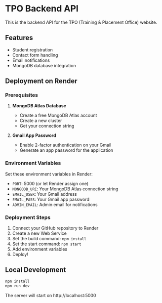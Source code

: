 # TPO Backend API

This is the backend API for the TPO (Training & Placement Office) website.

## Features

- Student registration
- Contact form handling
- Email notifications
- MongoDB database integration

## Deployment on Render

### Prerequisites

1. **MongoDB Atlas Database**
   - Create a free MongoDB Atlas account
   - Create a new cluster
   - Get your connection string

2. **Gmail App Password**
   - Enable 2-factor authentication on your Gmail
   - Generate an app password for the application

### Environment Variables

Set these environment variables in Render:

- `PORT`: 5000 (or let Render assign one)
- `MONGODB_URI`: Your MongoDB Atlas connection string
- `EMAIL_USER`: Your Gmail address
- `EMAIL_PASS`: Your Gmail app password
- `ADMIN_EMAIL`: Admin email for notifications

### Deployment Steps

1. Connect your GitHub repository to Render
2. Create a new Web Service
3. Set the build command: `npm install`
4. Set the start command: `npm start`
5. Add environment variables
6. Deploy!

## Local Development

```bash
npm install
npm run dev
```

The server will start on http://localhost:5000 